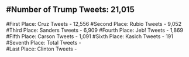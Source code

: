 #Number of Trump Tweets: 21,015
---
#First Place: Cruz Tweets - 12,556
#Second Place: Rubio Tweets - 9,052
#Third Place: Sanders Tweets - 6,909
#Fourth Place: Jeb! Tweets - 1,869
#Fifth Place: Carson Tweets - 1,091
#Sixth Place: Kasich Tweets - 191
#Seventh Place: Total Tweets -  
#Last Place: Clinton Tweets - 
